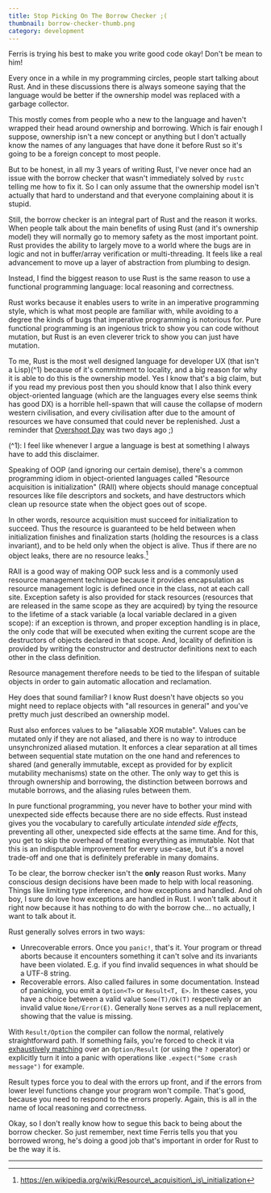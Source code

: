 ```yaml
---
title: Stop Picking On The Borrow Checker ;(
thumbnail: borrow-checker-thumb.png
category: development
---
```


Ferris is trying his best to make you write good code okay! Don't be mean to him!

Every once in a while in my programming circles, people start talking about Rust. And in these discussions there is always someone saying that the language would be better if the ownership model was replaced with a garbage collector.

This mostly comes from people who a new to the language and haven't wrapped their head around ownership and borrowing. Which is fair enough I suppose, ownership isn't a new concept or anything but I don't actually know the names of any languages that have done it before Rust so it's going to be a foreign concept to most people.

But to be honest, in all my 3 years of writing Rust, I've never once had an issue with the borrow checker that wasn't immediately solved by `rustc` telling me how to fix it. So I can only assume that the ownership model isn't actually that hard to understand and that everyone complaining about it is stupid.

Still, the borrow checker is an integral part of Rust and the reason it works. When people talk about the main benefits of using Rust (and it's ownership model) they will normally go to memory safety as the most important point. Rust provides the ability to largely move to a world where the bugs are in logic and not in buffer/array verification or multi-threading. It feels like a real advancement to move up a layer of abstraction from plumbing to design.

Instead, I find the biggest reason to use Rust is the same reason to use a functional programming language: local reasoning and correctness.

Rust works because it enables users to write in an imperative programming style, which is what most people are familiar with, while avoiding to a degree the kinds of bugs that imperative programming is notorious for. Pure functional programming is an ingenious trick to show you can code without mutation, but Rust is an even cleverer trick to show you can just have mutation.

To me, Rust is the most well designed language for developer UX (that isn't a Lisp)(^1) because of it's commitment to locality, and a big reason for why it is able to do this is the ownership model. Yes I know that's a big claim, but if you read my previous post then you should know that I also think every object-oriented language (which are the languages every else seems think has good DX) is a horrible hell-spawn that will cause the collapse of modern western civilisation, and every civilisation after due to the amount of resources we have consumed that could never be replenished. Just a reminder that [Overshoot Day](https://en.wikipedia.org/wiki/Earth_Overshoot_Day) was two days ago ;)

(^1): I feel like whenever I argue a language is best at something I always have to add this disclaimer.

Speaking of OOP (and ignoring our certain demise), there's a common programming idiom in object-oriented languages called "Resource acquisition is initialization" (RAII) where objects should manage conceptual resources like file descriptors and sockets, and have destructors which clean up resource state when the object goes out of scope.

In other words, resource acquisition must succeed for initialization to succeed. Thus the resource is guaranteed to be held between when initialization finishes and finalization starts (holding the resources is a class invariant), and to be held only when the object is alive. Thus if there are no object leaks, there are no resource leaks.[^1]

RAII is a good way of making OOP suck less and is a commonly used resource management technique because it provides encapsulation as resource management logic is defined once in the class, not at each call site. Exception safety is also provided for stack resources (resources that are released in the same scope as they are acquired) by tying the resource to the lifetime of a stack variable (a local variable declared in a given scope): if an exception is thrown, and proper exception handling is in place, the only code that will be executed when exiting the current scope are the destructors of objects declared in that scope. And, locality of definition is provided by writing the constructor and destructor definitions next to each other in the class definition.

Resource management therefore needs to be tied to the lifespan of suitable objects in order to gain automatic allocation and reclamation.

Hey does that sound familiar? I know Rust doesn't have objects so you might need to replace objects with "all resources in general" and you've pretty much just described an ownership model.

Rust also enforces values to be "aliasable XOR mutable". Values can be mutated only if they are not aliased, and there is no way to introduce unsynchronized aliased mutation. It enforces a clear separation at all times between sequential state mutation on the one hand and references to shared (and generally immutable, except as provided for by explicit mutability mechanisms) state on the other. The only way to get this is through ownership and borrowing, the distinction between borrows and mutable borrows, and the aliasing rules between them.

In pure functional programming, you never have to bother your mind with unexpected side effects because there are no side effects. Rust instead gives you the vocabulary to carefully articulate *intended side effects*, preventing all other, unexpected side effects at the same time. And for this, you get to skip the overhead of treating everything as immutable. Not that this is an indisputable improvement for every use-case, but it's a novel trade-off and one that is definitely preferable in many domains.

To be clear, the borrow checker isn't the **only** reason Rust works. Many conscious design decisions have been made to help with local reasoning. Things like limiting type inference, and how exceptions and handled. And oh boy, I sure do love how exceptions are handled in Rust. I won't talk about it right now because it has nothing to do with the borrow che... no actually, I want to talk about it.

Rust generally solves errors in two ways:

- Unrecoverable errors. Once you `panic!`, that's it. Your program or thread aborts because it encounters something it can't solve and its invariants have been violated. E.g. if you find invalid sequences in what should be a UTF-8 string.
- Recoverable errors. Also called failures in some documentation. Instead of panicking, you emit a `Option<T>` or `Result<T, E>`. In these cases, you have a choice between a valid value `Some(T)/Ok(T)` respectively or an invalid value `None/Error(E)`. Generally `None` serves as a null replacement, showing that the value is missing.

With `Result/Option` the compiler can follow the normal, relatively straightforward path. If something fails, you're forced to check it via [exhaustively matching](https://doc.rust-lang.org/book/ch06-02-match.html#matches-are-exhaustive) over an `Option/Result` (or using the `?` operator) or explicitly turn it into a panic with operations like `.expect("Some crash message")` for example.

Result types force you to deal with the errors up front, and if the errors from lower level functions change your program won't compile. That's good, because you need to respond to the errors properly. Again, this is all in the name of local reasoning and correctness.

Okay, so I don't really know how to segue this back to being about the borrow checker. So just remember, next time Ferris tells you that you borrowed wrong, he's doing a good job that's important in order for Rust to be the way it is.

----

[^1]: https://en.wikipedia.org/wiki/Resource\_acquisition\_is\_initialization
